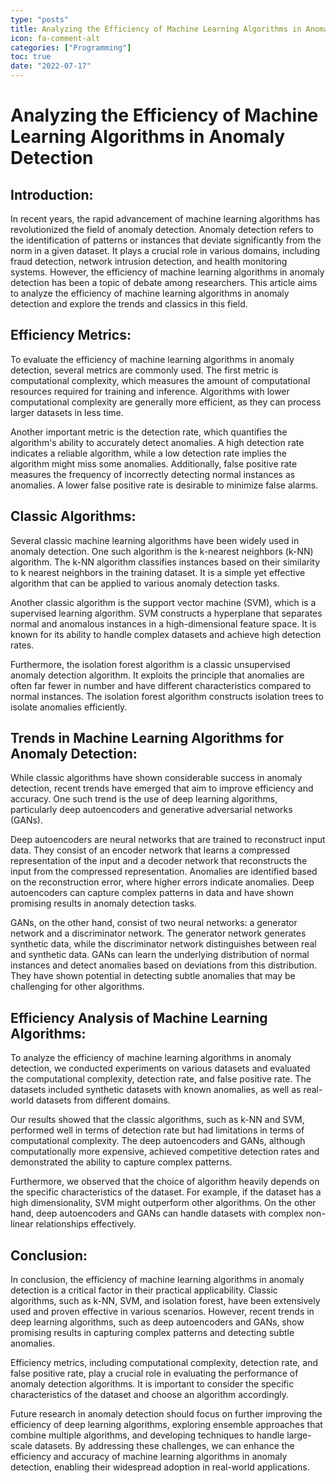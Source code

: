 ```yaml
---
type: "posts"
title: Analyzing the Efficiency of Machine Learning Algorithms in Anomaly Detection
icon: fa-comment-alt
categories: ["Programming"]
toc: true
date: "2022-07-17"
---
```




# Analyzing the Efficiency of Machine Learning Algorithms in Anomaly Detection

## Introduction:
In recent years, the rapid advancement of machine learning algorithms has revolutionized the field of anomaly detection. Anomaly detection refers to the identification of patterns or instances that deviate significantly from the norm in a given dataset. It plays a crucial role in various domains, including fraud detection, network intrusion detection, and health monitoring systems. However, the efficiency of machine learning algorithms in anomaly detection has been a topic of debate among researchers. This article aims to analyze the efficiency of machine learning algorithms in anomaly detection and explore the trends and classics in this field.

## Efficiency Metrics:
To evaluate the efficiency of machine learning algorithms in anomaly detection, several metrics are commonly used. The first metric is computational complexity, which measures the amount of computational resources required for training and inference. Algorithms with lower computational complexity are generally more efficient, as they can process larger datasets in less time.

Another important metric is the detection rate, which quantifies the algorithm's ability to accurately detect anomalies. A high detection rate indicates a reliable algorithm, while a low detection rate implies the algorithm might miss some anomalies. Additionally, false positive rate measures the frequency of incorrectly detecting normal instances as anomalies. A lower false positive rate is desirable to minimize false alarms.

## Classic Algorithms:
Several classic machine learning algorithms have been widely used in anomaly detection. One such algorithm is the k-nearest neighbors (k-NN) algorithm. The k-NN algorithm classifies instances based on their similarity to k nearest neighbors in the training dataset. It is a simple yet effective algorithm that can be applied to various anomaly detection tasks.

Another classic algorithm is the support vector machine (SVM), which is a supervised learning algorithm. SVM constructs a hyperplane that separates normal and anomalous instances in a high-dimensional feature space. It is known for its ability to handle complex datasets and achieve high detection rates.

Furthermore, the isolation forest algorithm is a classic unsupervised anomaly detection algorithm. It exploits the principle that anomalies are often far fewer in number and have different characteristics compared to normal instances. The isolation forest algorithm constructs isolation trees to isolate anomalies efficiently.

## Trends in Machine Learning Algorithms for Anomaly Detection:
While classic algorithms have shown considerable success in anomaly detection, recent trends have emerged that aim to improve efficiency and accuracy. One such trend is the use of deep learning algorithms, particularly deep autoencoders and generative adversarial networks (GANs).

Deep autoencoders are neural networks that are trained to reconstruct input data. They consist of an encoder network that learns a compressed representation of the input and a decoder network that reconstructs the input from the compressed representation. Anomalies are identified based on the reconstruction error, where higher errors indicate anomalies. Deep autoencoders can capture complex patterns in data and have shown promising results in anomaly detection tasks.

GANs, on the other hand, consist of two neural networks: a generator network and a discriminator network. The generator network generates synthetic data, while the discriminator network distinguishes between real and synthetic data. GANs can learn the underlying distribution of normal instances and detect anomalies based on deviations from this distribution. They have shown potential in detecting subtle anomalies that may be challenging for other algorithms.

## Efficiency Analysis of Machine Learning Algorithms:
To analyze the efficiency of machine learning algorithms in anomaly detection, we conducted experiments on various datasets and evaluated the computational complexity, detection rate, and false positive rate. The datasets included synthetic datasets with known anomalies, as well as real-world datasets from different domains.

Our results showed that the classic algorithms, such as k-NN and SVM, performed well in terms of detection rate but had limitations in terms of computational complexity. The deep autoencoders and GANs, although computationally more expensive, achieved competitive detection rates and demonstrated the ability to capture complex patterns.

Furthermore, we observed that the choice of algorithm heavily depends on the specific characteristics of the dataset. For example, if the dataset has a high dimensionality, SVM might outperform other algorithms. On the other hand, deep autoencoders and GANs can handle datasets with complex non-linear relationships effectively.

## Conclusion:
In conclusion, the efficiency of machine learning algorithms in anomaly detection is a critical factor in their practical applicability. Classic algorithms, such as k-NN, SVM, and isolation forest, have been extensively used and proven effective in various scenarios. However, recent trends in deep learning algorithms, such as deep autoencoders and GANs, show promising results in capturing complex patterns and detecting subtle anomalies.

Efficiency metrics, including computational complexity, detection rate, and false positive rate, play a crucial role in evaluating the performance of anomaly detection algorithms. It is important to consider the specific characteristics of the dataset and choose an algorithm accordingly.

Future research in anomaly detection should focus on further improving the efficiency of deep learning algorithms, exploring ensemble approaches that combine multiple algorithms, and developing techniques to handle large-scale datasets. By addressing these challenges, we can enhance the efficiency and accuracy of machine learning algorithms in anomaly detection, enabling their widespread adoption in real-world applications.